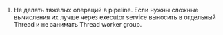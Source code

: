 1. Не делать тяжёлых операций в pipeline. Если нужны сложные вычисления их лучше
   через executor service выносить в отдельный Thread и не занимать Thread worker group.
